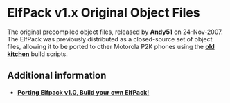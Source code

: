 ElfPack v1.x Original Object Files
==================================

The original precompiled object files, released by **Andy51** on 24-Nov-2007. The ElfPack was previously distributed as a closed-source set of object files, allowing it to be ported to other Motorola P2K phones using the **[old kitchen](https://github.com/MotoFanRu/P2K-ELF-SDK-OLD/tree/master/ELFKIT_EP1_Windows)** build scripts.

## Additional information

* **[Porting Elfpack v1.0, Build your own ElfPack!](https://forum.motofan.ru/index.php?showtopic=129128)**
